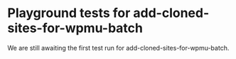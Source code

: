 # Playground tests for add-cloned-sites-for-wpmu-batch
We are still awaiting the first test run for add-cloned-sites-for-wpmu-batch.
